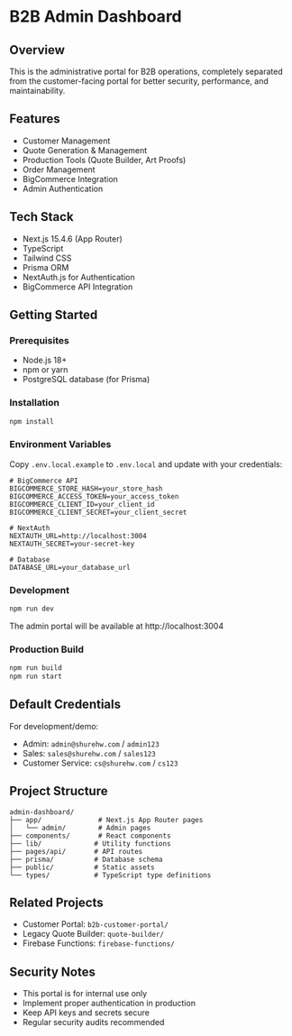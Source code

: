 # B2B Admin Dashboard

## Overview
This is the administrative portal for B2B operations, completely separated from the customer-facing portal for better security, performance, and maintainability.

## Features
- Customer Management
- Quote Generation & Management
- Production Tools (Quote Builder, Art Proofs)
- Order Management
- BigCommerce Integration
- Admin Authentication

## Tech Stack
- Next.js 15.4.6 (App Router)
- TypeScript
- Tailwind CSS
- Prisma ORM
- NextAuth.js for Authentication
- BigCommerce API Integration

## Getting Started

### Prerequisites
- Node.js 18+ 
- npm or yarn
- PostgreSQL database (for Prisma)

### Installation
```bash
npm install
```

### Environment Variables
Copy `.env.local.example` to `.env.local` and update with your credentials:
```
# BigCommerce API
BIGCOMMERCE_STORE_HASH=your_store_hash
BIGCOMMERCE_ACCESS_TOKEN=your_access_token
BIGCOMMERCE_CLIENT_ID=your_client_id
BIGCOMMERCE_CLIENT_SECRET=your_client_secret

# NextAuth
NEXTAUTH_URL=http://localhost:3004
NEXTAUTH_SECRET=your-secret-key

# Database
DATABASE_URL=your_database_url
```

### Development
```bash
npm run dev
```
The admin portal will be available at http://localhost:3004

### Production Build
```bash
npm run build
npm run start
```

## Default Credentials
For development/demo:
- Admin: `admin@shurehw.com` / `admin123`
- Sales: `sales@shurehw.com` / `sales123`
- Customer Service: `cs@shurehw.com` / `cs123`

## Project Structure
```
admin-dashboard/
├── app/              # Next.js App Router pages
│   └── admin/        # Admin pages
├── components/       # React components
├── lib/             # Utility functions
├── pages/api/       # API routes
├── prisma/          # Database schema
├── public/          # Static assets
└── types/           # TypeScript type definitions
```

## Related Projects
- Customer Portal: `b2b-customer-portal/`
- Legacy Quote Builder: `quote-builder/`
- Firebase Functions: `firebase-functions/`

## Security Notes
- This portal is for internal use only
- Implement proper authentication in production
- Keep API keys and secrets secure
- Regular security audits recommended